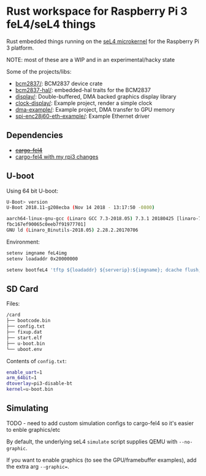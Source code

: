 # Rust workspace for Raspberry Pi 3 feL4/seL4 things

Rust embedded things running on the [seL4 microkernel](https://sel4.systems/) for
the Raspberry Pi 3 platform.

NOTE: most of these are a WIP and in an experimental/hacky state

Some of the projects/libs:

- [bcm2837/](bcm2837/): BCM2837 device crate
- [bcm2837-hal/](bcm2837-hal/): embedded-hal traits for the BCM2837
- [display/](display/): Double-buffered, DMA backed graphics display library
- [clock-display/](clock-display/): Example project, render a simple clock
- [dma-example/](dma-example/): Example project, DMA transfer to GPU memory
- [spi-enc28j60-eth-example/](spi-enc28j60-eth-example/): Example Ethernet driver

## Dependencies

* ~~[cargo-fel4](https://github.com/maindotrs/cargo-fel4)~~
* [cargo-fel4 with my rpi3 changes](https://github.com/jonlamb-gh/cargo-fel4/tree/add-rpi3-support-and-custom-root-task)

## U-boot

Using 64 bit U-boot:

```bash
U-Boot> version
U-Boot 2018.11-g208ecba (Nov 14 2018 - 13:17:50 -0800)

aarch64-linux-gnu-gcc (Linaro GCC 7.3-2018.05) 7.3.1 20180425 [linaro-7.3-2018.05 revision d29120a424ec
fbc167ef90065c0eeb7f91977701]
GNU ld (Linaro_Binutils-2018.05) 2.28.2.20170706
```

Environment:

```bash
setenv imgname feL4img
setenv loadaddr 0x20000000

setenv bootfeL4 'tftp ${loadaddr} ${serverip}:${imgname}; dcache flush; dcache off; go ${loadaddr}'
```

## SD Card

Files:

```bash
/card
├── bootcode.bin
├── config.txt
├── fixup.dat
├── start.elf
├── u-boot.bin
└── uboot.env
```

Contents of `config.txt`:

```bash
enable_uart=1
arm_64bit=1
dtoverlay=pi3-disable-bt
kernel=u-boot.bin
```

## Simulating

TODO - need to add custom simulation configs to cargo-fel4 so it's easier to
enble graphics/etc

By default, the underlying seL4 `simulate` script supplies QEMU with `--no-graphic`.

If you want to enable graphics (to see the GPU/framebuffer examples), add the extra arg `--graphic=`.
